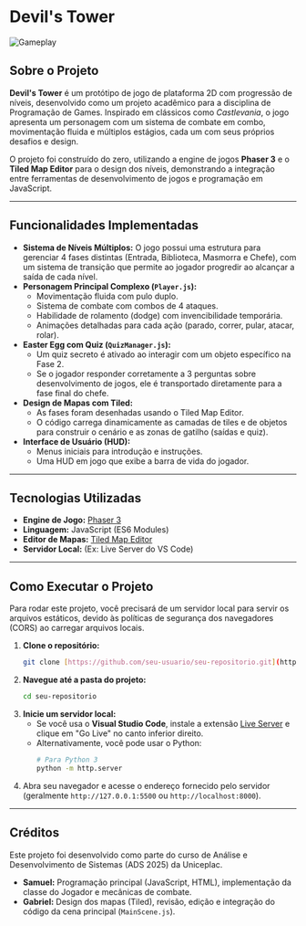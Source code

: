 # Devil's Tower

![Gameplay](https://gabrielcorrea.tech/projetos/game-projeto/)

## Sobre o Projeto

**Devil's Tower** é um protótipo de jogo de plataforma 2D com progressão de níveis, desenvolvido como um projeto acadêmico para a disciplina de Programação de Games. Inspirado em clássicos como *Castlevania*, o jogo apresenta um personagem com um sistema de combate em combo, movimentação fluida e múltiplos estágios, cada um com seus próprios desafios e design.

O projeto foi construído do zero, utilizando a engine de jogos **Phaser 3** e o **Tiled Map Editor** para o design dos níveis, demonstrando a integração entre ferramentas de desenvolvimento de jogos e programação em JavaScript.

---

## Funcionalidades Implementadas

* **Sistema de Níveis Múltiplos:** O jogo possui uma estrutura para gerenciar 4 fases distintas (Entrada, Biblioteca, Masmorra e Chefe), com um sistema de transição que permite ao jogador progredir ao alcançar a saída de cada nível.
* **Personagem Principal Complexo (`Player.js`):**
    * Movimentação fluida com pulo duplo.
    * Sistema de combate com combos de 4 ataques.
    * Habilidade de rolamento (dodge) com invencibilidade temporária.
    * Animações detalhadas para cada ação (parado, correr, pular, atacar, rolar).
* **Easter Egg com Quiz (`QuizManager.js`):**
    * Um quiz secreto é ativado ao interagir com um objeto específico na Fase 2.
    * Se o jogador responder corretamente a 3 perguntas sobre desenvolvimento de jogos, ele é transportado diretamente para a fase final do chefe.
* **Design de Mapas com Tiled:**
    * As fases foram desenhadas usando o Tiled Map Editor.
    * O código carrega dinamicamente as camadas de tiles e de objetos para construir o cenário e as zonas de gatilho (saídas e quiz).
* **Interface de Usuário (HUD):**
    * Menus iniciais para introdução e instruções.
    * Uma HUD em jogo que exibe a barra de vida do jogador.

---

## Tecnologias Utilizadas

* **Engine de Jogo:** [Phaser 3](https://phaser.io/)
* **Linguagem:** JavaScript (ES6 Modules)
* **Editor de Mapas:** [Tiled Map Editor](https://www.mapeditor.org/)
* **Servidor Local:** (Ex: Live Server do VS Code)

---

## Como Executar o Projeto

Para rodar este projeto, você precisará de um servidor local para servir os arquivos estáticos, devido às políticas de segurança dos navegadores (CORS) ao carregar arquivos locais.

1.  **Clone o repositório:**
    ```bash
    git clone [https://github.com/seu-usuario/seu-repositorio.git](https://github.com/seu-usuario/seu-repositorio.git)
    ```
2.  **Navegue até a pasta do projeto:**
    ```bash
    cd seu-repositorio
    ```
3.  **Inicie um servidor local:**
    * Se você usa o **Visual Studio Code**, instale a extensão [Live Server](https://marketplace.visualstudio.com/items?itemName=ritwickdey.LiveServer) e clique em "Go Live" no canto inferior direito.
    * Alternativamente, você pode usar o Python:
        ```bash
        # Para Python 3
        python -m http.server
        ```
4.  Abra seu navegador e acesse o endereço fornecido pelo servidor (geralmente `http://127.0.0.1:5500` ou `http://localhost:8000`).

---

## Créditos

Este projeto foi desenvolvido como parte do curso de Análise e Desenvolvimento de Sistemas (ADS 2025) da Uniceplac.

* **Samuel:** Programação principal (JavaScript, HTML), implementação da classe do Jogador e mecânicas de combate.
* **Gabriel:** Design dos mapas (Tiled), revisão, edição e integração do código da cena principal (`MainScene.js`).
